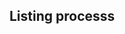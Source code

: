 <!-- usedin: [ _legacy_docker/Toolbelt/toolbelt_processes.md, _maestro/Toolbelt/toolbelt-processes.md, _node/toolbelt/toolbelt-processes.md, _rails/Toolbelt/toolbelt-processes.md] -->


## Listing processs

